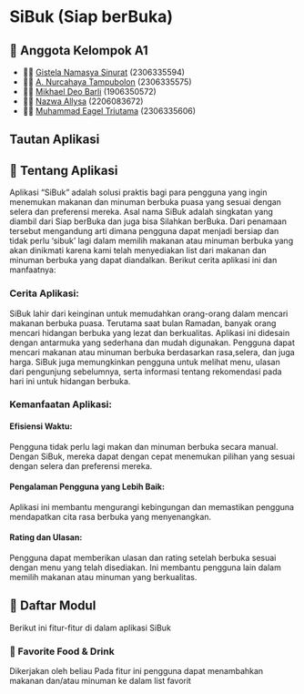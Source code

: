 # SiBuk (Siap berBuka)

## 🎉 Anggota Kelompok A1
* 🧑‍🦲 [Gistela Namasya Sinurat](https://github.com/GistelaS) (2306335594)
* 🧑‍🦲 [A. Nurcahaya Tampubolon](https://github.com/clvdyo) (2306335575)
* 🧑‍🦲 [Mikhael Deo Barli](https://github.com/Midebar) (1906350572)
* 🧑‍🦲 [Nazwa Allysa](https://github.com/averitastio) (2206083672)
* 🧑‍🦲 [Muhammad Eagel Triutama](https://github.com/MhmdEagel) (2306335606)

## Tautan Aplikasi

## 📒 Tentang Aplikasi
Aplikasi “SiBuk” adalah solusi praktis bagi para pengguna yang ingin menemukan makanan dan minuman berbuka puasa yang sesuai dengan selera dan preferensi mereka. Asal nama SiBuk adalah singkatan yang diambil dari Siap berBuka dan juga bisa Silahkan berBuka. Dari penamaan tersebut mengandung arti dimana pengguna dapat menjadi bersiap dan tidak perlu ‘sibuk’ lagi dalam memilih makanan atau minuman berbuka yang akan dinikmati karena kami telah menyediakan list dari makanan dan minuman berbuka yang dapat diandalkan. Berikut cerita aplikasi ini dan manfaatnya:

### Cerita Aplikasi:
SiBuk lahir dari keinginan untuk memudahkan orang-orang dalam mencari makanan berbuka puasa. Terutama saat bulan Ramadan, banyak orang mencari hidangan berbuka yang lezat dan berkualitas.
Aplikasi ini didesain dengan antarmuka yang sederhana dan mudah digunakan. Pengguna dapat mencari makanan atau minuman berbuka berdasarkan rasa,selera, dan juga harga.
SiBuk juga memungkinkan pengguna untuk melihat menu, ulasan dari pengunjung sebelumnya, serta informasi tentang rekomendasi pada hari ini untuk hidangan berbuka.
### Kemanfaatan Aplikasi:
#### Efisiensi Waktu: 
Pengguna tidak perlu lagi makan dan minuman berbuka secara manual. Dengan SiBuk, mereka dapat dengan cepat menemukan pilihan yang sesuai dengan selera dan preferensi mereka.
#### Pengalaman Pengguna yang Lebih Baik: 
Aplikasi ini membantu mengurangi kebingungan dan memastikan pengguna mendapatkan cita rasa berbuka yang menyenangkan.
#### Rating dan Ulasan: 
Pengguna dapat memberikan ulasan dan rating setelah berbuka sesuai dengan menu yang telah disediakan. Ini membantu pengguna lain dalam memilih makanan atau minuman yang berkualitas.

## 📃 Daftar Modul
Berikut ini fitur-fitur di dalam aplikasi SiBuk

### 🍔 Favorite Food & Drink
Dikerjakan oleh beliau
Pada fitur ini pengguna dapat menambahkan makanan dan/atau minuman ke dalam list favorit 
